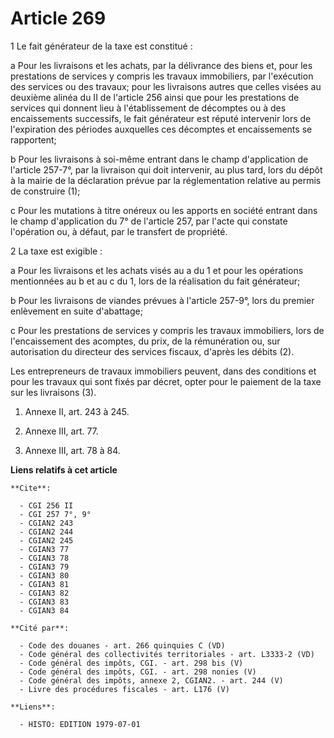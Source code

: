 # Article 269

1  Le fait générateur de la taxe est constitué :

a  Pour les livraisons et les achats, par la délivrance des biens et, pour les prestations de services y compris les travaux
immobiliers, par l'exécution des services ou des travaux; pour les livraisons autres que celles visées au deuxième alinéa du
II de l'article 256 ainsi que pour les prestations de services qui donnent lieu à l'établissement de décomptes ou à des
encaissements successifs, le fait générateur est réputé intervenir lors de l'expiration des périodes auxquelles ces décomptes
et encaissements se rapportent;

b  Pour les livraisons à soi-même entrant dans le champ d'application de l'article 257-7°, par la livraison qui doit
intervenir, au plus tard, lors du dépôt à la mairie de la déclaration prévue par la réglementation relative au permis de
construire (1);

c  Pour les mutations à titre onéreux ou les apports en société entrant dans le champ d'application du 7° de l'article 257,
par l'acte qui constate l'opération ou, à défaut, par le transfert de propriété.

2  La taxe est exigible :

a  Pour les livraisons et les achats visés au a du 1 et pour les opérations mentionnées au b et au c du 1, lors de la
réalisation du fait générateur;

b  Pour les livraisons de viandes prévues à l'article 257-9°, lors du premier enlèvement en suite d'abattage;

c  Pour les prestations de services y compris les travaux immobiliers, lors de l'encaissement des acomptes, du prix, de la
rémunération ou, sur autorisation du directeur des services fiscaux, d'après les débits (2).

Les entrepreneurs de travaux immobiliers peuvent, dans des conditions et pour les travaux qui sont fixés par décret, opter
pour le paiement de la taxe sur les livraisons (3).

1)  Annexe II, art. 243 à 245.

2)  Annexe III, art. 77.

3)  Annexe III, art. 78 à 84.

**Liens relatifs à cet article**

	**Cite**:

	  - CGI 256 II
	  - CGI 257 7°, 9°
	  - CGIAN2 243
	  - CGIAN2 244
	  - CGIAN2 245
	  - CGIAN3 77
	  - CGIAN3 78
	  - CGIAN3 79
	  - CGIAN3 80
	  - CGIAN3 81
	  - CGIAN3 82
	  - CGIAN3 83
	  - CGIAN3 84

	**Cité par**:

	  - Code des douanes - art. 266 quinquies C (VD)
	  - Code général des collectivités territoriales - art. L3333-2 (VD)
	  - Code général des impôts, CGI. - art. 298 bis (V)
	  - Code général des impôts, CGI. - art. 298 nonies (V)
	  - Code général des impôts, annexe 2, CGIAN2. - art. 244 (V)
	  - Livre des procédures fiscales - art. L176 (V)

	**Liens**:

	  - HISTO: EDITION 1979-07-01
